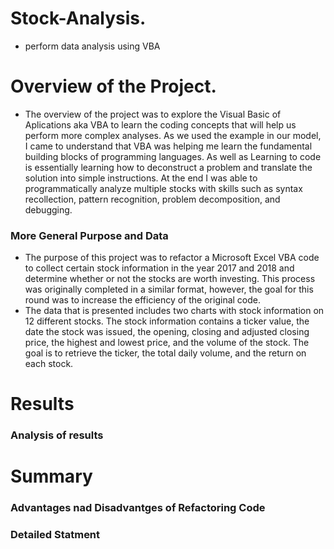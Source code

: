 # Stock-Analysis.
 - perform data analysis using VBA

 # Overview of the Project.
  - The overview of the project was to explore the Visual Basic of Aplications aka VBA to learn the coding concepts that will help us perform more complex analyses. As we used the example in our model, I came to understand that VBA was helping me learn the fundamental building blocks of programming languages. As well as Learning to code is essentially learning how to deconstruct a problem and translate the solution into simple instructions. At the end I was able to programmatically analyze multiple stocks with skills such as syntax recollection, pattern recognition, problem decomposition, and debugging.
  ### More General Purpose and Data 
  - The purpose of this project was to refactor a Microsoft Excel VBA code to collect certain stock information in the year 2017 and 2018 and determine whether or not the stocks are worth investing. This process was originally completed in a similar format, however, the goal for this round was to increase the efficiency of the original code.
  - The data that is presented includes two charts with stock information on 12 different stocks. The stock information contains a ticker value, the date the stock was issued, the opening, closing and adjusted closing price, the highest and lowest price, and the volume of the stock. The goal is to retrieve the ticker, the total daily volume, and the return on each stock.
# Results
### Analysis of results 




# Summary
### Advantages nad Disadvantges of Refactoring Code




### Detailed Statment
